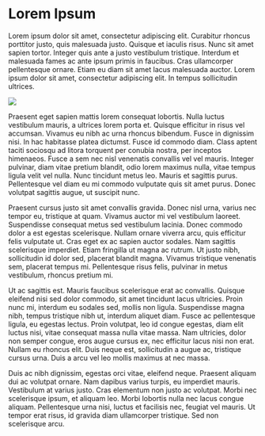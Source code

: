 # Lorem Ipsum

Lorem ipsum dolor sit amet, consectetur adipiscing elit. Curabitur rhoncus porttitor justo, quis malesuada justo. Quisque et iaculis risus. Nunc sit amet sapien tortor. Integer quis ante a justo vestibulum tristique. Interdum et malesuada fames ac ante ipsum primis in faucibus. Cras ullamcorper pellentesque ornare. Etiam eu diam sit amet lacus malesuada auctor. Lorem ipsum dolor sit amet, consectetur adipiscing elit. In tempus sollicitudin ultrices.

![](https://placeholder.co/800x600)

Praesent eget sapien mattis lorem consequat lobortis. Nulla luctus vestibulum mauris, a ultrices lorem porta et. Quisque efficitur in risus vel accumsan. Vivamus eu nibh ac urna rhoncus bibendum. Fusce in dignissim nisi. In hac habitasse platea dictumst. Fusce id commodo diam. Class aptent taciti sociosqu ad litora torquent per conubia nostra, per inceptos himenaeos. Fusce a sem nec nisl venenatis convallis vel vel mauris. Integer pulvinar, diam vitae pretium blandit, odio lorem maximus nulla, vitae tempus ligula velit vel nulla. Nunc tincidunt metus leo. Mauris et sagittis purus. Pellentesque vel diam eu mi commodo vulputate quis sit amet purus. Donec volutpat sagittis augue, ut suscipit nunc.

Praesent cursus justo sit amet convallis gravida. Donec nisl urna, varius nec tempor eu, tristique at quam. Vivamus auctor mi vel vestibulum laoreet. Suspendisse consequat metus sed vestibulum lacinia. Donec commodo dolor a est egestas scelerisque. Nullam ornare viverra arcu, quis efficitur felis vulputate ut. Cras eget ex ac sapien auctor sodales. Nam sagittis scelerisque imperdiet. Etiam fringilla ut magna ac rutrum. Ut justo nibh, sollicitudin id dolor sed, placerat blandit magna. Vivamus tristique venenatis sem, placerat tempus mi. Pellentesque risus felis, pulvinar in metus vestibulum, rhoncus pretium mi.

Ut ac sagittis est. Mauris faucibus scelerisque erat ac convallis. Quisque eleifend nisi sed dolor commodo, sit amet tincidunt lacus ultricies. Proin nunc mi, interdum eu sodales sed, mollis non ligula. Suspendisse magna nibh, tempus tristique nibh ut, interdum aliquet diam. Fusce ac pellentesque ligula, eu egestas lectus. Proin volutpat, leo id congue egestas, diam elit luctus nisi, vitae consequat massa nulla vitae massa. Nam ultricies, dolor non semper congue, eros augue cursus ex, nec efficitur lacus nisi non erat. Nullam eu rhoncus elit. Duis neque est, sollicitudin a augue ac, tristique cursus urna. Duis a arcu vel leo mollis maximus at nec massa.

Duis ac nibh dignissim, egestas orci vitae, eleifend neque. Praesent aliquam dui ac volutpat ornare. Nam dapibus varius turpis, eu imperdiet mauris. Vestibulum at varius justo. Cras elementum non justo ac volutpat. Morbi nec scelerisque ipsum, et aliquam leo. Morbi lobortis nulla nec lacus congue aliquam. Pellentesque urna nisi, luctus et facilisis nec, feugiat vel mauris. Ut tempor erat risus, id gravida diam ullamcorper tristique. Sed non scelerisque arcu.